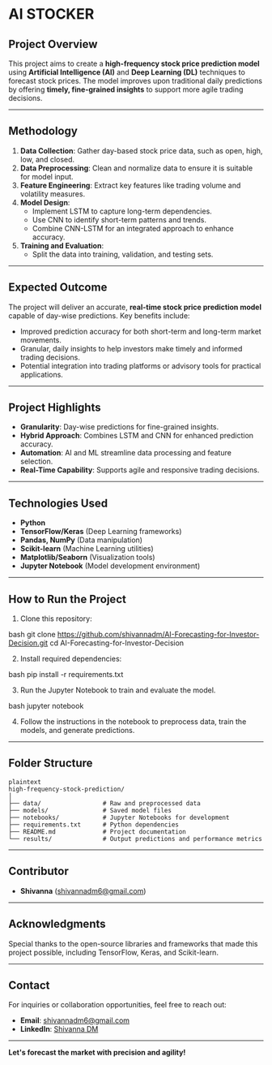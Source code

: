 # AI STOCKER

## Project Overview
This project aims to create a **high-frequency stock price prediction model** using **Artificial Intelligence (AI)** and **Deep Learning (DL)** techniques to forecast stock prices. The model improves upon traditional daily predictions by offering **timely, fine-grained insights** to support more agile trading decisions.

---

## Methodology
1. **Data Collection**: Gather day-based stock price data, such as open, high, low, and closed.
2. **Data Preprocessing**: Clean and normalize data to ensure it is suitable for model input.
3. **Feature Engineering**: Extract key features like trading volume and volatility measures.
4. **Model Design**:
   - Implement LSTM to capture long-term dependencies.
   - Use CNN to identify short-term patterns and trends.
   - Combine CNN-LSTM for an integrated approach to enhance accuracy.
5. **Training and Evaluation**:
   - Split the data into training, validation, and testing sets.

---

## Expected Outcome
The project will deliver an accurate, **real-time stock price prediction model** capable of day-wise predictions. Key benefits include:
- Improved prediction accuracy for both short-term and long-term market movements.
- Granular, daily insights to help investors make timely and informed trading decisions.
- Potential integration into trading platforms or advisory tools for practical applications.

---

## Project Highlights
- **Granularity**: Day-wise predictions for fine-grained insights.
- **Hybrid Approach**: Combines LSTM and CNN for enhanced prediction accuracy.
- **Automation**: AI and ML streamline data processing and feature selection.
- **Real-Time Capability**: Supports agile and responsive trading decisions.

---

## Technologies Used
- **Python**
- **TensorFlow/Keras** (Deep Learning frameworks)
- **Pandas, NumPy** (Data manipulation)
- **Scikit-learn** (Machine Learning utilities)
- **Matplotlib/Seaborn** (Visualization tools)
- **Jupyter Notebook** (Model development environment)

---

## How to Run the Project
1. Clone this repository:
   
bash
   git clone https://github.com/shivannadm/AI-Forecasting-for-Investor-Decision.git
   cd AI-Forecasting-for-Investor-Decision

2. Install required dependencies:
   
bash
   pip install -r requirements.txt

3. Run the Jupyter Notebook to train and evaluate the model.
   
bash
   jupyter notebook

4. Follow the instructions in the notebook to preprocess data, train the models, and generate predictions.

---

## Folder Structure
```
plaintext
high-frequency-stock-prediction/
│
├── data/                 # Raw and preprocessed data
├── models/               # Saved model files
├── notebooks/            # Jupyter Notebooks for development
├── requirements.txt      # Python dependencies
├── README.md             # Project documentation
└── results/              # Output predictions and performance metrics

```
---

## Contributor
- **Shivanna** (shivannadm6@gmail.com)

---

## Acknowledgments
Special thanks to the open-source libraries and frameworks that made this project possible, including TensorFlow, Keras, and Scikit-learn.

---

## Contact
For inquiries or collaboration opportunities, feel free to reach out:
- **Email**: shivannadm6@gmail.com
- **LinkedIn**: [Shivanna DM](https://www.linkedin.com/in/shivannadm)

---

**Let's forecast the market with precision and agility!**
